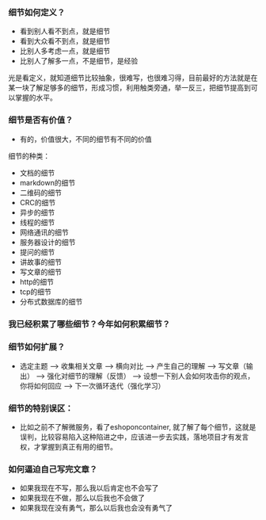 ###  细节如何定义？
- 看到别人看不到点，就是细节
- 看到大众看不到点，就是细节
- 比别人多考虑一点，就是细节
- 比别人了解多一点，不是细节，是经验

光是看定义，就知道细节比较抽象，很难写，也很难习得，目前最好的方法就是在某一块了解足够多的细节，形成习惯，利用触类旁通，举一反三，把细节提高到可以掌握的水平。

### 细节是否有价值？
- 有的，价值很大，不同的细节有不同的价值

细节的种类：
- 文档的细节
- markdown的细节
- 二维码的细节
- CRC的细节
- 异步的细节
- 线程的细节
- 网络通讯的细节
- 服务器设计的细节
- 提问的细节
- 讲故事的细节
- 写文章的细节
- http的细节
- tcp的细节
- 分布式数据库的细节

### 我已经积累了哪些细节？今年如何积累细节？

### 细节如何扩展？
- 选定主题 --> 收集相关文章 --> 横向对比 --> 产生自己的理解 --> 写文章（输出） --> 强化对细节的理解（反馈） --> 设想一下别人会如何攻击你的观点，你将如何回应 --> 下一次循环迭代（强化学习）

### 细节的特别误区：
- 比如之前不了解微服务，看了eshoponcontainer, 就了解了每个细节，这就是误判，比较容易陷入这种陷进之中，应该进一步去实践，落地项目才有发言权，才掌握到真正有用的细节。

### 如何逼迫自己写完文章？
- 如果我现在不写，那么我以后肯定也不会写了
- 如果我现在不做，那么以后我也不会做了
- 如果我现在没有勇气，那么以后我也会没有勇气了